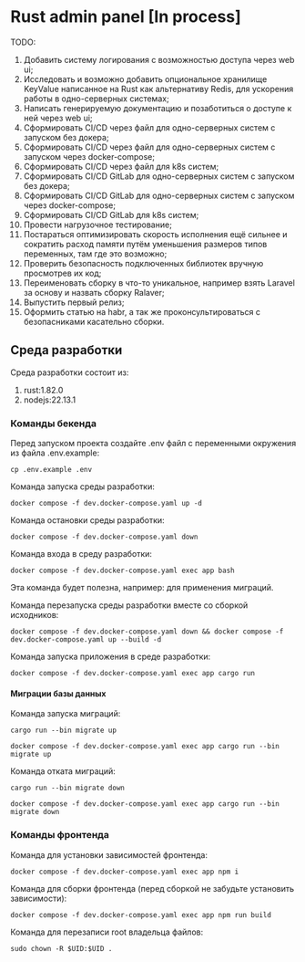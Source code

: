# Rust admin panel [In process]

TODO:
1) Добавить систему логирования с возможностью доступа через web ui;
2) Исследовать и возможно добавить опциональное хранилище KeyValue написанное на Rust как альтернативу Redis, для ускорения работы в одно-серверных системах;
3) Написать генерируемую документацию и позаботиться о доступе к ней через web ui;
4) Сформировать CI/CD через файл для одно-серверных систем с запуском без докера;
5) Сформировать CI/CD через файл для одно-серверных систем с запуском через docker-compose;
6) Сформировать CI/CD через файл для k8s систем;
7) Сформировать CI/CD GitLab для одно-серверных систем с запуском без докера;
8) Сформировать CI/CD GitLab для одно-серверных систем с запуском через docker-compose;
9) Сформировать CI/CD GitLab для k8s систем;
10) Провести нагрузочное тестирование;
11) Постараться оптимизировать скорость исполнения ещё сильнее и сократить расход памяти путём уменьшения размеров типов переменных, там где это возможно;
12) Проверить безопасность подключенных библиотек вручную просмотрев их код;
13) Переименовать сборку в что-то уникальное, например взять Laravel за основу и назвать сборку Ralaver;
14) Выпустить первый релиз;
15) Оформить статью на habr, а так же проконсультироваться с безопасниками касательно сборки.

## Среда разработки

Среда разработки состоит из:
1) rust:1.82.0
2) nodejs:22.13.1

### Команды бекенда
Перед запуском проекта создайте .env файл с переменными окружения из файла .env.example:
```shell
cp .env.example .env
```

Команда запуска среды разработки:
```shell
docker compose -f dev.docker-compose.yaml up -d
```

Команда остановки среды разработки:
```shell
docker compose -f dev.docker-compose.yaml down
```

Команда входа в среду разработки:
```shell
docker compose -f dev.docker-compose.yaml exec app bash
```
Эта команда будет полезна, например: для применения миграций.

Команда перезапуска среды разработки вместе со сборкой исходников:
```shell
docker compose -f dev.docker-compose.yaml down && docker compose -f dev.docker-compose.yaml up --build -d
```

Команда запуска приложения в среде разработки:
```shell
docker compose -f dev.docker-compose.yaml exec app cargo run
```

#### Миграции базы данных
Команда запуска миграций:
```shell
cargo run --bin migrate up
```
```shell
docker compose -f dev.docker-compose.yaml exec app cargo run --bin migrate up
```

Команда отката миграций:
```shell
cargo run --bin migrate down
```
```shell
docker compose -f dev.docker-compose.yaml exec app cargo run --bin migrate down
```




### Команды фронтенда
Команда для установки зависимостей фронтенда:
```shell
docker compose -f dev.docker-compose.yaml exec app npm i
```

Команда для сборки фронтенда (перед сборкой не забудьте установить зависимости):
```shell
docker compose -f dev.docker-compose.yaml exec app npm run build
```

Команда для перезаписи root владельца файлов:
```shell
sudo chown -R $UID:$UID .
```
